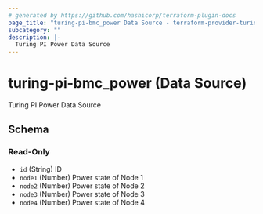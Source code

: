 ```yaml
---
# generated by https://github.com/hashicorp/terraform-plugin-docs
page_title: "turing-pi-bmc_power Data Source - terraform-provider-turing-pi-bmc"
subcategory: ""
description: |-
  Turing PI Power Data Source
---
```


# turing-pi-bmc_power (Data Source)

Turing PI Power Data Source



<!-- schema generated by tfplugindocs -->
## Schema

### Read-Only

- `id` (String) ID
- `node1` (Number) Power state of Node 1
- `node2` (Number) Power state of Node 2
- `node3` (Number) Power state of Node 3
- `node4` (Number) Power state of Node 4
